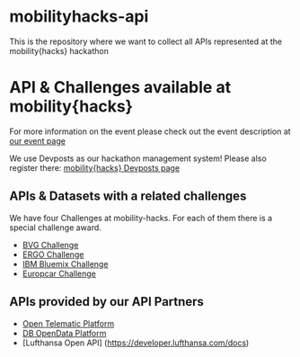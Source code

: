 # mobilityhacks-api
This is the repository where we want to collect all APIs represented at the mobility{hacks} hackathon

# API & Challenges available at mobility{hacks}

For more information on the event please check out the event description at [our event page](http://www.mobility-hacks.de)

We use Devposts as our hackathon management system! Please also register there: [mobility{hacks} Devposts page](http://mobility-hacks.devpost.com/)

## APIs & Datasets with a related challenges
We have four Challenges at mobility-hacks. For each of them there is a special challenge award.

* [BVG Challenge](https://github.com/hackerstolz/mobilityhacks-api/bvg/)
* [ERGO Challenge](https://github.com/hackerstolz/mobilityhacks-api/ergo/)
* [IBM Bluemix Challenge](https://github.com/hackerstolz/mobilityhacks-api/ibm-bluemix/)
* [Europcar Challenge](https://github.com/hackerstolz/mobilityhacks-api/europcar/)


## APIs provided by our API Partners

* [Open Telematic Platform](https://github.com/hackerstolz/mobilityhacks-api/otp/)
* [DB OpenData Platform](http://data.deutschebahn.com/)
* [Lufthansa Open API] (https://developer.lufthansa.com/docs)

